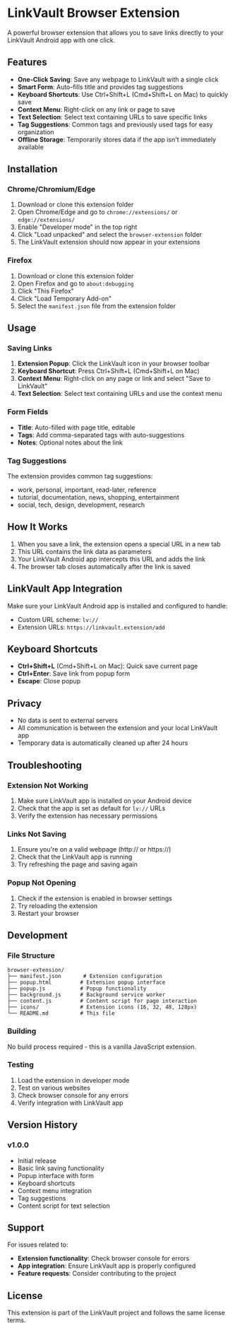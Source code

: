 # LinkVault Browser Extension

A powerful browser extension that allows you to save links directly to your LinkVault Android app with one click.

## Features

- **One-Click Saving**: Save any webpage to LinkVault with a single click
- **Smart Form**: Auto-fills title and provides tag suggestions
- **Keyboard Shortcuts**: Use Ctrl+Shift+L (Cmd+Shift+L on Mac) to quickly save
- **Context Menu**: Right-click on any link or page to save
- **Text Selection**: Select text containing URLs to save specific links
- **Tag Suggestions**: Common tags and previously used tags for easy organization
- **Offline Storage**: Temporarily stores data if the app isn't immediately available

## Installation

### Chrome/Chromium/Edge

1. Download or clone this extension folder
2. Open Chrome/Edge and go to `chrome://extensions/` or `edge://extensions/`
3. Enable "Developer mode" in the top right
4. Click "Load unpacked" and select the `browser-extension` folder
5. The LinkVault extension should now appear in your extensions

### Firefox

1. Download or clone this extension folder
2. Open Firefox and go to `about:debugging`
3. Click "This Firefox"
4. Click "Load Temporary Add-on"
5. Select the `manifest.json` file from the extension folder

## Usage

### Saving Links

1. **Extension Popup**: Click the LinkVault icon in your browser toolbar
2. **Keyboard Shortcut**: Press Ctrl+Shift+L (Cmd+Shift+L on Mac)
3. **Context Menu**: Right-click on any page or link and select "Save to LinkVault"
4. **Text Selection**: Select text containing URLs and use the context menu

### Form Fields

- **Title**: Auto-filled with page title, editable
- **Tags**: Add comma-separated tags with auto-suggestions
- **Notes**: Optional notes about the link

### Tag Suggestions

The extension provides common tag suggestions:
- work, personal, important, read-later, reference
- tutorial, documentation, news, shopping, entertainment
- social, tech, design, development, research

## How It Works

1. When you save a link, the extension opens a special URL in a new tab
2. This URL contains the link data as parameters
3. Your LinkVault Android app intercepts this URL and adds the link
4. The browser tab closes automatically after the link is saved

## LinkVault App Integration

Make sure your LinkVault Android app is installed and configured to handle:
- Custom URL scheme: `lv://`
- Extension URLs: `https://linkvault.extension/add`

## Keyboard Shortcuts

- **Ctrl+Shift+L** (Cmd+Shift+L on Mac): Quick save current page
- **Ctrl+Enter**: Save link from popup form
- **Escape**: Close popup

## Privacy

- No data is sent to external servers
- All communication is between the extension and your local LinkVault app
- Temporary data is automatically cleaned up after 24 hours

## Troubleshooting

### Extension Not Working
1. Make sure LinkVault app is installed on your Android device
2. Check that the app is set as default for `lv://` URLs
3. Verify the extension has necessary permissions

### Links Not Saving
1. Ensure you're on a valid webpage (http:// or https://)
2. Check that the LinkVault app is running
3. Try refreshing the page and saving again

### Popup Not Opening
1. Check if the extension is enabled in browser settings
2. Try reloading the extension
3. Restart your browser

## Development

### File Structure
```
browser-extension/
├── manifest.json       # Extension configuration
├── popup.html         # Extension popup interface
├── popup.js           # Popup functionality
├── background.js      # Background service worker
├── content.js         # Content script for page interaction
├── icons/             # Extension icons (16, 32, 48, 128px)
└── README.md          # This file
```

### Building
No build process required - this is a vanilla JavaScript extension.

### Testing
1. Load the extension in developer mode
2. Test on various websites
3. Check browser console for any errors
4. Verify integration with LinkVault app

## Version History

### v1.0.0
- Initial release
- Basic link saving functionality
- Popup interface with form
- Keyboard shortcuts
- Context menu integration
- Tag suggestions
- Content script for text selection

## Support

For issues related to:
- **Extension functionality**: Check browser console for errors
- **App integration**: Ensure LinkVault app is properly configured
- **Feature requests**: Consider contributing to the project

## License

This extension is part of the LinkVault project and follows the same license terms.